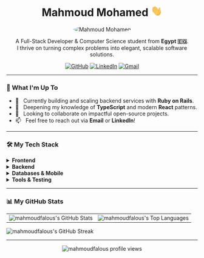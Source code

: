 <div align="center">
  <h1 align="center">Mahmoud Mohamed <img src="https://raw.githubusercontent.com/KevinPatel04/KevinPatel04/master/Hi.gif" width="30px"></h1>
  
  <p>
    <img src="https://github.com/Mahmoud-Mohmed-1/Mahmoud-Mohmed-1/raw/f152c5a6ae71d7e68a9d3d7870bf35d873ee5b20/Black.jpg" width="200px" alt="Mahmoud Mohamed" style="border-radius:50%;">
  </p>

  <p>
    A Full-Stack Developer & Computer Science student from <b>Egypt 🇪🇬</b>.
    <br>
    I thrive on turning complex problems into elegant, scalable software solutions.
  </p>

  <p>
    <a href="https://github.com/mahmoudfalous"><img src="https://img.shields.io/badge/GitHub-100000?style=for-the-badge&logo=github&logoColor=white" alt="GitHub"></a>
    <a href="https://www.linkedin.com/in/mahmoud-mohamed-872897289"><img src="https://img.shields.io/badge/LinkedIn-0077B5?style=for-the-badge&logo=linkedin&logoColor=white" alt="LinkedIn"></a>
    <a href="mailto:mahmoudfalous@gmail.com"><img src="https://img.shields.io/badge/Gmail-D14836?style=for-the-badge&logo=gmail&logoColor=white" alt="Gmail"></a>
  </p>
</div>

---

### 🚀 What I'm Up To

- 🔭 &nbsp; Currently building and scaling backend services with **Ruby on Rails**.
- 🌱 &nbsp; Deepening my knowledge of **TypeScript** and modern **React** patterns.
- 👯 &nbsp; Looking to collaborate on impactful open-source projects.
- 📫 &nbsp; Feel free to reach out via **Email** or **LinkedIn**!

---

### 🛠️ My Tech Stack

<div align="left">
<details>
  <summary><b>Frontend</b></summary>
  <p>
    <img src="https://img.shields.io/badge/React-20232A?style=for-the-badge&logo=react&logoColor=61DAFB" alt="React"> 
    <img src="https://img.shields.io/badge/JavaScript-F7DF1E?style=for-the-badge&logo=javascript&logoColor=black" alt="JavaScript"> 
    <img src="https://img.shields.io/badge/TypeScript-007ACC?style=for-the-badge&logo=typescript&logoColor=white" alt="TypeScript">
    <img src="https://img.shields.io/badge/HTML5-E34F26?style=for-the-badge&logo=html5&logoColor=white" alt="HTML5"> 
    <img src="https://img.shields.io/badge/CSS3-1572B6?style=for-the-badge&logo=css3&logoColor=white" alt="CSS3">
    <img src="https://img.shields.io/badge/Sass-CC6699?style=for-the-badge&logo=sass&logoColor=white" alt="Sass">
  </p>
</details>

<details>
  <summary><b>Backend</b></summary>
  <p>
    <img src="https://img.shields.io/badge/Ruby_on_Rails-CC0000?style=for-the-badge&logo=ruby-on-rails&logoColor=white" alt="Ruby on Rails"> 
    <img src="https://img.shields.io/badge/Ruby-CC342D?style=for-the-badge&logo=ruby&logoColor=white" alt="Ruby"> 
    <img src="https://img.shields.io/badge/Sidekiq-A60000?style=for-the-badge&logo=sidekiq&logoColor=white" alt="Sidekiq">
  </p>
</details>

<details>
  <summary><b>Databases & Mobile</b></summary>
  <p>
    <img src="https://img.shields.io/badge/MySQL-4479A1?style=for-the-badge&logo=mysql&logoColor=white" alt="MySQL"> 
    <img src="https://img.shields.io/badge/Redis-DC382D?style=for-the-badge&logo=redis&logoColor=white" alt="Redis">
    <img src="https://img.shields.io/badge/Flutter-02569B?style=for-the-badge&logo=flutter&logoColor=white" alt="Flutter">
  </p>
</details>

<details>
  <summary><b>Tools & Testing</b></summary>
  <p>
    <img src="https://img.shields.io/badge/Git-F05032?style=for-the-badge&logo=git&logoColor=white" alt="Git">
    <img src="https://img.shields.io/badge/RSpec-6C6C6C?style=for-the-badge&logo=ruby&logoColor=A5F23C" alt="RSpec">
    <img src="https://img.shields.io/badge/Postman-FF6C37?style=for-the-badge&logo=postman&logoColor=white" alt="Postman">
    <img src="https://img.shields.io/badge/Figma-F24E1E?style=for-the-badge&logo=figma&logoColor=white" alt="Figma">
  </p>
</details>
</div>

---

### 📊 My GitHub Stats

<p align="center">
  <table>
    <tr>
      <td><img src="https://github-readme-stats.vercel.app/api?username=mahmoudfalous&count_private=true&show_icons=true&theme=chartreuse-dark&include_all_commits=true" alt="mahmoudfalous's GitHub Stats"></td>
      <td><img src="https://github-readme-stats.vercel.app/api/top-langs/?username=mahmoudfalous&layout=compact&theme=chartreuse-dark" alt="mahmoudfalous's Top Languages"></td>
    </tr>
  </table>
  <img src="https://github-readme-streak-stats.herokuapp.com?user=mahmoudfalous&theme=chartreuse-dark" alt="mahmoudfalous's GitHub Streak">
</p>

---

<p align="center">
  <img src="https://komarev.com/ghpvc/?username=mahmoudfalous&label=Profile%20Views&color=a4c639&style=flat-square" alt="mahmoudfalous profile views" />
</p>
